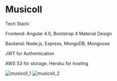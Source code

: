 # Musicoll

Tech Stack:

Frontend: Angular 4.0, Bootstrap 4 Material Design

Backend: Node.js, Express, MongoDB, Mongoose

JWT for Authentication 

AWS S3 for storage. Heroku for hosting

<img src="https://preview.ibb.co/ifZVn7/musicoll_1.png" alt="musicoll_1" border="0">
<img src="https://preview.ibb.co/kaYefS/musicoll_2.png" alt="musicoll_2" border="0">
